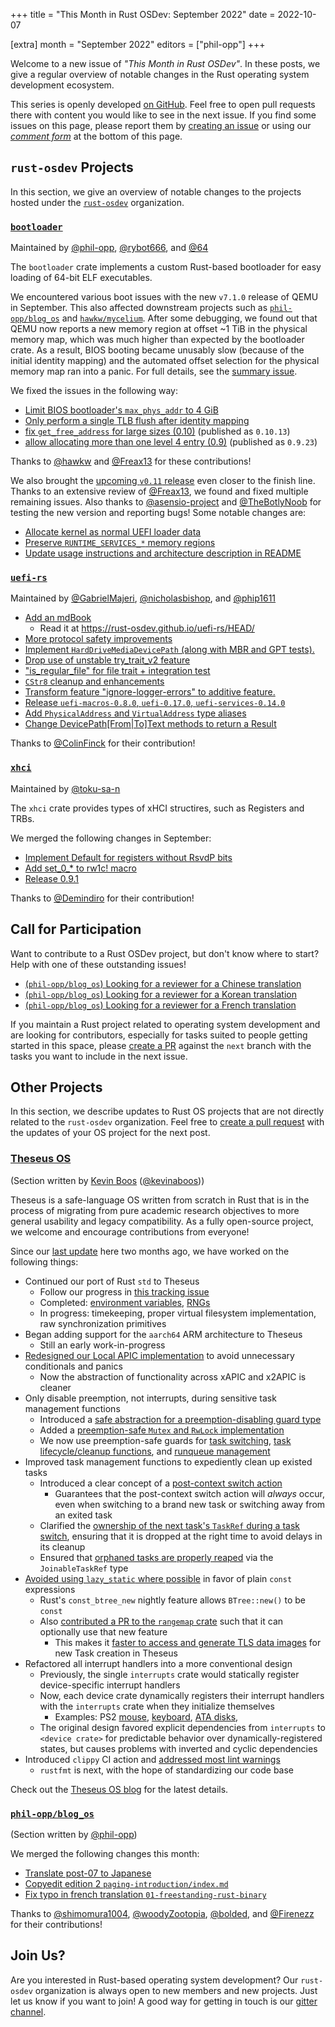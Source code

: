 +++
title = "This Month in Rust OSDev: September 2022"
date = 2022-10-07

[extra]
month = "September 2022"
editors = ["phil-opp"]
+++

Welcome to a new issue of _"This Month in Rust OSDev"_. In these posts, we give a regular overview of notable changes in the Rust operating system development ecosystem.

<!-- more -->

This series is openly developed [on GitHub](https://github.com/rust-osdev/homepage/). Feel free to open pull requests there with content you would like to see in the next issue. If you find some issues on this page, please report them by [creating an issue](https://github.com/rust-osdev/homepage/issues/new) or using our [_comment form_](#comment-form) at the bottom of this page.

<!--
    This is a draft for the upcoming "This Month in Rust OSDev (September 2022)" post.
    Feel free to create pull requests against the `next` branch to add your
    content here.
    Please take a look at the past posts on https://rust-osdev.com/ to see the
    general structure of these posts.
-->

## `rust-osdev` Projects

In this section, we give an overview of notable changes to the projects hosted under the [`rust-osdev`] organization.

[`rust-osdev`]: https://github.com/rust-osdev/about

<!--
    Please use the following template:

    ### [`repo_name`](https://github.com/rust-osdev/repo_name)
    <span class="maintainers">Maintained by [@maintainer_1](https://github.com/maintainer_1)</span>

    The `repo_name` crate ...<<short introduction>>...

    We merged the following changes this month:
    <<changelog, either in list or text form>>
-->

### [`bootloader`](https://github.com/rust-osdev/bootloader)

<span class="maintainers">Maintained by [@phil-opp](https://github.com/phil-opp), [@rybot666](https://github.com/rybot666), and [@64](https://github.com/64)</span>

The `bootloader` crate implements a custom Rust-based bootloader for easy loading of 64-bit ELF executables.

We encountered various boot issues with the new `v7.1.0` release of QEMU in September. This also affected downstream projects such as [`phil-opp/blog_os`](https://github.com/phil-opp/blog_os/issues/1138) and [`hawkw/mycelium`](https://github.com/hawkw/mycelium/issues/321). After some debugging, we found out that QEMU now reports a new memory region at offset ~1 TiB in the physical memory map, which was much higher than expected by the bootloader crate. As a result, BIOS booting became unusably slow (because of the initial identity mapping) and the automated offset selection for the physical memory map ran into a panic. For full details, see the [summary issue](https://github.com/rust-osdev/bootloader/issues/259).

We fixed the issues in the following way:

- [Limit BIOS bootloader's `max_phys_addr` to 4 GiB](https://github.com/rust-osdev/bootloader/pull/260)
- [Only perform a single TLB flush after identity mapping](https://github.com/rust-osdev/bootloader/pull/265)
- [fix `get_free_address` for large sizes (0.10)](https://github.com/rust-osdev/bootloader/pull/263) <span class="gray">(published as `0.10.13`)
- [allow allocating more than one level 4 entry (0.9)](https://github.com/rust-osdev/bootloader/pull/264)  <span class="gray">(published as `0.9.23`)

Thanks to [@hawkw](https://github.com/hawkw) and [@Freax13](https://github.com/Freax13) for these contributions!

We also brought the [upcoming `v0.11` release](https://github.com/rust-osdev/bootloader/pull/232) even closer to the finish line. Thanks to an extensive review of [@Freax13](https://github.com/Freax13), we found and fixed multiple remaining issues. Also thanks to [@asensio-project](https://github.com/asensio-project) and [@TheBotlyNoob](https://github.com/TheBotlyNoob) for testing the new version and reporting bugs! Some notable changes are:

- [Allocate kernel as normal UEFI loader data](https://github.com/rust-osdev/bootloader/commit/08e4b5829bf5882d9d396e641e32b65de72704b2)
- [Preserve `RUNTIME_SERVICES_*` memory regions](https://github.com/rust-osdev/bootloader/commit/667e57f552e214f9c19848306e03b00d91a8114f)
- [Update usage instructions and architecture description in README](https://github.com/rust-osdev/bootloader/commit/454f70740df13107d4748d63b1d646f176f6fa62)


### [`uefi-rs`](https://github.com/rust-osdev/uefi-rs)

<span class="maintainers">Maintained by [@GabrielMajeri](https://github.com/GabrielMajeri), [@nicholasbishop](https://github.com/nicholasbishop), and [@phip1611](https://github.com/phip1611)</span>

- [Add an mdBook](https://github.com/rust-osdev/uefi-rs/pull/515)
  - Read it at <https://rust-osdev.github.io/uefi-rs/HEAD/>
- [More protocol safety improvements](https://github.com/rust-osdev/uefi-rs/pull/478)
- [Implement `HardDriveMediaDevicePath` (along with MBR and GPT tests). ](https://github.com/rust-osdev/uefi-rs/pull/497)
- [Drop use of unstable try_trait_v2 feature](https://github.com/rust-osdev/uefi-rs/pull/479)
- ["is_regular_file" for file trait + integration test](https://github.com/rust-osdev/uefi-rs/pull/475)
- [`CStr8` cleanup and enhancements](https://github.com/rust-osdev/uefi-rs/pull/506)
- [Transform feature "ignore-logger-errors" to additive feature.](https://github.com/rust-osdev/uefi-rs/pull/476)
- [Release `uefi-macros-0.8.0`, `uefi-0.17.0`, `uefi-services-0.14.0`](https://github.com/rust-osdev/uefi-rs/pull/513)
- [Add `PhysicalAddress` and `VirtualAddress` type aliases](https://github.com/rust-osdev/uefi-rs/pull/518)
- [Change DevicePath[From|To]Text methods to return a Result](https://github.com/rust-osdev/uefi-rs/pull/514)

<!--
- [`is_media_preset` -> `is_media_present` in `BlockIOMedia`](https://github.com/rust-osdev/uefi-rs/pull/495)
- [Update changelog](https://github.com/rust-osdev/uefi-rs/pull/499)
- [Add rust-toolchain.toml and pin to a working nightly](https://github.com/rust-osdev/uefi-rs/pull/502)
- [Create `pull_request_template.md`](https://github.com/rust-osdev/uefi-rs/pull/503)
- [Update changelog for uefi-macros](https://github.com/rust-osdev/uefi-rs/pull/505)
- [Temporarily revert use of `core::ffi::CStr`](https://github.com/rust-osdev/uefi-rs/pull/509)
- [Update uefi changelog](https://github.com/rust-osdev/uefi-rs/pull/512)
- [ci: Test the build on an old nightly](https://github.com/rust-osdev/uefi-rs/pull/517)
- [Switch the toolchain back to latest nightly](https://github.com/rust-osdev/uefi-rs/pull/516)
- [Update clap requirement from 3.2.1 to 4.0.4](https://github.com/rust-osdev/uefi-rs/pull/521)

-->

Thanks to [@ColinFinck](https://github.com/ColinFinck) for their contribution!


### [`xhci`](https://github.com/rust-osdev/xhci)

<span class="maintainers">Maintained by [@toku-sa-n](https://github.com/toku-sa-n)</span>

The `xhci` crate provides types of xHCI structires, such as Registers and TRBs.

We merged the following changes in September:

- [Implement Default for registers without RsvdP bits](https://github.com/rust-osdev/xhci/pull/147)
- [Add set_0_* to rw1c! macro](https://github.com/rust-osdev/xhci/pull/148)
- [Release 0.9.1](https://github.com/rust-osdev/xhci/pull/149)

Thanks to [@Demindiro](https://github.com/Demindiro) for their contribution!

## Call for Participation

Want to contribute to a Rust OSDev project, but don't know where to start? Help with one of these outstanding issues!

<!--
    Please use the following template for adding items:
    - [(`repo_name`) Issue Description](https://example.com/link-to-issue)
-->

- [(`phil-opp/blog_os`) Looking for a reviewer for a Chinese translation](https://github.com/phil-opp/blog_os/pull/1131#issuecomment-1251963782)
- [(`phil-opp/blog_os`) Looking for a reviewer for a Korean translation](https://github.com/phil-opp/blog_os/pull/1135#issuecomment-1264665246)
- [(`phil-opp/blog_os`) Looking for a reviewer for a French translation](https://github.com/phil-opp/blog_os/pull/1144)

If you maintain a Rust project related to operating system development and are looking for contributors, especially for tasks suited to people getting started in this space, please [create a PR](https://github.com/rust-osdev/homepage/pulls) against the `next` branch with the tasks you want to include in the next issue.

## Other Projects

In this section, we describe updates to Rust OS projects that are not directly related to the `rust-osdev` organization. Feel free to [create a pull request](https://github.com/rust-osdev/homepage/pulls) with the updates of your OS project for the next post.

<!--
    Please use the following template:

    ### [`owner_name/repo_name`](https://github.com/rust-osdev/owner_name/repo_name)
    <span class="maintainers">(Section written by [@your_github_name](https://github.com/your_github_name))</span>

    ...<<your project updates>>...
-->

### [Theseus OS](https://github.com/theseus-os/Theseus)

<span class="maintainers">(Section written by [Kevin Boos](https://www.theseus-os.com/kevinaboos/) ([@kevinaboos](https://github.com/kevinaboos)))</span>

Theseus is a safe-language OS written from scratch in Rust that is in the process of migrating from pure academic research objectives to more general usability and legacy compatibility.
As a fully open-source project, we welcome and encourage contributions from everyone!

Since our [last update](https://rust-osdev.com/this-month/2022-07/index.html#theseus-os) here two months ago, we have worked on the following things:
* Continued our port of Rust `std` to Theseus
    * Follow our progress in [this tracking issue](https://github.com/theseus-os/rust/issues/12)
    * Completed: [environment variables](https://github.com/theseus-os/Theseus/pull/581), [RNGs](https://github.com/theseus-os/Theseus/pull/582) 
    * In progress: timekeeping, proper virtual filesystem implementation, raw synchronization primitives
* Began adding support for the `aarch64` ARM architecture to Theseus
    * Still an early work-in-progress
* [Redesigned our Local APIC implementation](https://github.com/theseus-os/Theseus/pull/592) to avoid unnecessary conditionals and panics
    * Now the abstraction of functionality across xAPIC and x2APIC is cleaner
* Only disable preemption, not interrupts, during sensitive task management functions
    * Introduced a [safe abstraction for a preemption-disabling guard type](https://github.com/theseus-os/Theseus/pull/595)
    * Added a [preemption-safe `Mutex` and `RwLock` implementation](https://github.com/theseus-os/Theseus/pull/627)
    * We now use preemption-safe guards for [task switching](https://github.com/theseus-os/Theseus/pull/603), [task lifecycle/cleanup functions](https://github.com/theseus-os/Theseus/pull/616), and [runqueue management](https://github.com/theseus-os/Theseus/pull/629)
* Improved task management functions to expediently clean up existed tasks
    * Introduced a clear concept of a [post-context switch action](https://github.com/theseus-os/Theseus/pull/600)
        * Guarantees that the post-context switch action will *always* occur, even when switching to a brand new task or switching away from an exited task
    * Clarified the [ownership of the next task's `TaskRef` during a task switch](https://github.com/theseus-os/Theseus/pull/630), ensuring that it is dropped at the right time to avoid delays in its cleanup
    * Ensured that [orphaned tasks are properly reaped](https://github.com/theseus-os/Theseus/pull/614) via the `JoinableTaskRef` type
* [Avoided using `lazy_static` where possible](https://github.com/theseus-os/Theseus/pull/605) in favor of plain `const` expressions
    * Rust's `const_btree_new` nightly feature allows `BTree::new()` to be `const`
    * Also [contributed a PR to the `rangemap` crate](https://github.com/jeffparsons/rangemap/pull/52) such that it can optionally use that new feature
        * This makes it [faster to access and generate TLS data images](https://github.com/theseus-os/Theseus/pull/606) for new Task creation in Theseus
* Refactored all interrupt handlers into a more conventional design
    * Previously, the single `interrupts` crate would statically register device-specific interrupt handlers
    * Now, each device crate dynamically registers their interrupt handlers with the `interrupts` crate when they initialize themselves
        * Examples: PS2 [mouse](https://github.com/theseus-os/Theseus/commit/5423124bd54003c015ec66b68c797d1a7686b550), [keyboard](https://github.com/theseus-os/Theseus/commit/0bebdc1c9a2e058ed50f09313968a6eaf1b4fec2), [ATA disks](https://github.com/theseus-os/Theseus/pull/611), 
    * The original design favored explicit dependencies from `interrupts` to `<device crate>` for predictable behavior over dynamically-registered states, but causes problems with inverted and cyclic dependencies
* Introduced `clippy` CI action and [addressed most lint warnings](https://github.com/theseus-os/Theseus/issues/526)
    * `rustfmt` is next, with the hope of standardizing our code base


Check out the [Theseus OS blog](https://www.theseus-os.com/) for the latest details.

### [`phil-opp/blog_os`](https://github.com/phil-opp/blog_os)

<span class="maintainers">(Section written by [@phil-opp](https://github.com/phil-opp))</span>

We merged the following changes this month:

- [Translate post-07 to Japanese](https://github.com/phil-opp/blog_os/pull/1141)
- [Copyedit edition 2 `paging-introduction/index.md`](https://github.com/phil-opp/blog_os/pull/1129)
- [Fix typo in french translation `01-freestanding-rust-binary`](https://github.com/phil-opp/blog_os/pull/1142)

Thanks to [@shimomura1004](https://github.com/shimomura1004), [@woodyZootopia](https://github.com/woodyZootopia), [@bolded](https://github.com/bolded), and [@Firenezz](https://github.com/Firenezz) for their contributions!

## Join Us?

Are you interested in Rust-based operating system development? Our `rust-osdev` organization is always open to new members and new projects. Just let us know if you want to join! A good way for getting in touch is our [gitter channel](https://gitter.im/rust-osdev/Lobby).
